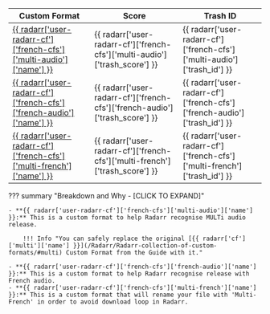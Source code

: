 | Custom Format                                                                                                                   | Score                                                                         | Trash ID                                                                  |
| ------------------------------------------------------------------------------------------------------------------------------- | ----------------------------------------------------------------------------- | ------------------------------------------------------------------------- |
| [{{ radarr['user-radarr-cf']['french-cfs']['multi-audio']['name'] }}](/Radarr/radarr-setup-custom-format-french/#multi-audio)   | {{ radarr['user-radarr-cf']['french-cfs']['multi-audio']['trash_score'] }}    | {{ radarr['user-radarr-cf']['french-cfs']['multi-audio']['trash_id'] }}   |
| [{{ radarr['user-radarr-cf']['french-cfs']['french-audio']['name'] }}](/Radarr/radarr-setup-custom-format-french/#french-audio) | {{ radarr['user-radarr-cf']['french-cfs']['french-audio']['trash_score'] }}   | {{ radarr['user-radarr-cf']['french-cfs']['french-audio']['trash_id'] }}  |
| [{{ radarr['user-radarr-cf']['french-cfs']['multi-french']['name'] }}](/Radarr/radarr-setup-custom-format-french/#multi-french) | {{ radarr['user-radarr-cf']['french-cfs']['multi-french']['trash_score'] }}   | {{ radarr['user-radarr-cf']['french-cfs']['multi-french']['trash_id'] }}  |

??? summary "Breakdown and Why - [CLICK TO EXPAND]"

    - **{{ radarr['user-radarr-cf']['french-cfs']['multi-audio']['name'] }}:** This is a custom format to help Radarr recognise MULTi audio release.

        !!! Info "You can safely replace the original [{{ radarr['cf']['multi']['name'] }}](/Radarr/Radarr-collection-of-custom-formats/#multi) Custom Format from the Guide with it."

    - **{{ radarr['user-radarr-cf']['french-cfs']['french-audio']['name'] }}:** This is a custom format to help Radarr recognise release with French audio.
    - **{{ radarr['user-radarr-cf']['french-cfs']['multi-french']['name'] }}:** This is a custom format that will rename your file with 'Multi-French' in order to avoid download loop in Radarr.
